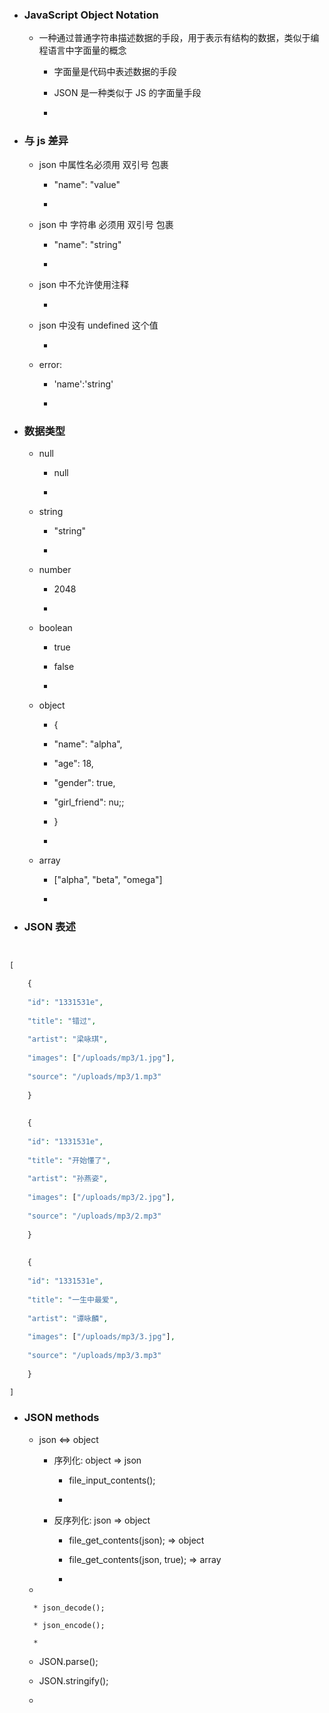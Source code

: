 
* ### JavaScript Object Notation

    * 一种通过普通字符串描述数据的手段，用于表示有结构的数据，类似于编程语言中字面量的概念

        * 字面量是代码中表述数据的手段
        
        * JSON 是一种类似于 JS 的字面量手段 
        
        * 

* ### 与 js 差异

    * json 中属性名必须用 双引号 包裹
    
        - "name": "value"
    
        - 
    
    * json 中 字符串 必须用 双引号  包裹
    
        - "name": "string"
        
        -  
        
    * json 中不允许使用注释
    
        - 
        
    * json 中没有 undefined 这个值
    
        - 
        
    * error: 
    
        - 'name':'string'
        
        - 

* ### 数据类型

    * null
    
        - null

        - 
    
    * string
    
        - "string"

        - 
    
    * number
    
        - 2048

        - 
    
    * boolean
    
        - true

        - false
        
        - 
    
    * object
    
        - {
        
        - "name": "alpha",
        
        - "age": 18,
        
        - "gender": true,
        
        - "girl_friend": nu;;
        
        - }

        - 
    
    * array
    
        * ["alpha", "beta", "omega"]

        * 

* ### JSON 表述


``` php


[

    {
    
    "id": "1331531e",
    
    "title": "错过",
    
    "artist": "梁咏琪",
    
    "images": ["/uploads/mp3/1.jpg"],
    
    "source": "/uploads/mp3/1.mp3"
    
    }
    
    
    {
    
    "id": "1331531e",
    
    "title": "开始懂了",
    
    "artist": "孙燕姿",
    
    "images": ["/uploads/mp3/2.jpg"],
    
    "source": "/uploads/mp3/2.mp3"
    
    }
    
    
    {
    
    "id": "1331531e",
    
    "title": "一生中最爱",
    
    "artist": "谭咏麟",
    
    "images": ["/uploads/mp3/3.jpg"],
    
    "source": "/uploads/mp3/3.mp3"
    
    }

]


```

* ### JSON methods

    * json <=> object
    
        * 序列化: object => json
        
            * file_input_contents();
            
            * 
        
        * 反序列化: json => object
        
            * file_get_contents(json); => object
            
            * file_get_contents(json, true); => array
            
            * 
            
    * 
    
        * json_decode();
        
        * json_encode();
        
        * 

    * JSON.parse();

    * JSON.stringify();
    
    * 

























































